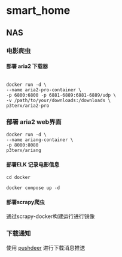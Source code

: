 # smart_home

## NAS

### 电影爬虫

#### 部署 aria2 下载器

```

docker run -d \
--name aria2-pro-container \
-p 6800:6800 -p 6881-6889:6881-6889/udp \
-v /path/to/your/downloads:/downloads \
p3terx/aria2-pro

```

### 部署 aria2 web界面

```
docker run -d \
--name ariang-container \
-p 8080:8080 
p3terx/ariang

```

#### 部署ELK 记录电影信息

```
cd docker 

docker compose up -d
```

#### 部署scrapy爬虫

通过scrapy-docker构建运行进行镜像

### 下载通知

使用 [pushdeer](http://www.pushdeer.com) 进行下载消息推送